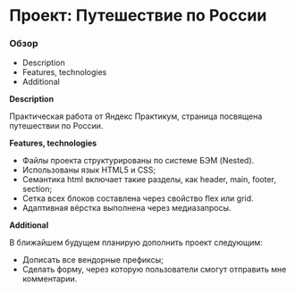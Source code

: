 # Проект: Путешествие по России

### Обзор
* Description
* Features, technologies 
* Additional

**Description**

Практическая работа от Яндекс Практикум, страница посвящена путешествии по России.

**Features, technologies**

* Файлы проекта структурированы по системе БЭМ (Nested).
* Использованы язык HTML5 и CSS;
* Семантика html включает такие разделы, как header, main, footer, section;
* Сетка всех блоков составлена через свойство flex или grid.
* Адаптивная вёрстка выполнена через медиазапросы.

**Additional**

В ближайшем будущем планирую дополнить проект следующим:
* Дописать все вендорные префиксы;
* Сделать форму, через которую пользователи смогут отправить мне комментарии.